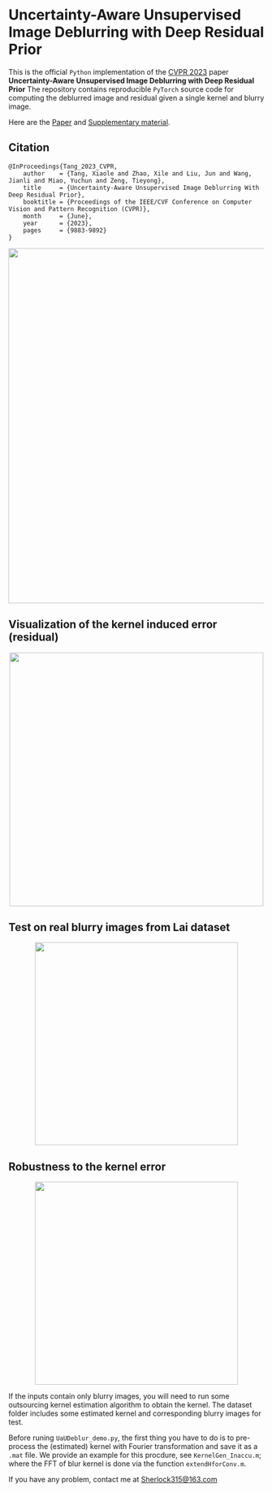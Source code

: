 # Uncertainty-Aware Unsupervised Image Deblurring with Deep Residual Prior
This is the official `Python` implementation of the [CVPR 2023](https://cvpr.thecvf.com/)  paper **Uncertainty-Aware Unsupervised Image Deblurring with Deep Residual Prior**
The repository contains reproducible `PyTorch` source code for computing the deblurred image and residual given a single kernel and blurry image.

Here are the [Paper](https://openaccess.thecvf.com/content/CVPR2023/papers/Tang_Uncertainty-Aware_Unsupervised_Image_Deblurring_With_Deep_Residual_Prior_CVPR_2023_paper.pdf) and [Supplementary material](https://openaccess.thecvf.com/content/CVPR2023/supplemental/Tang_Uncertainty-Aware_Unsupervised_Image_CVPR_2023_supplemental.pdf).
## Citation
```
@InProceedings{Tang_2023_CVPR,
    author    = {Tang, Xiaole and Zhao, Xile and Liu, Jun and Wang, Jianli and Miao, Yuchun and Zeng, Tieyong},
    title     = {Uncertainty-Aware Unsupervised Image Deblurring With Deep Residual Prior},
    booktitle = {Proceedings of the IEEE/CVF Conference on Computer Vision and Pattern Recognition (CVPR)},
    month     = {June},
    year      = {2023},
    pages     = {9883-9892}
}
```
<p align="center"><img src="pics/Model.png" width="700" /></p>

## Visualization of the kernel induced error (residual)
<p align="center"><img src="pics/res.png" width="500" /></p>

## Test on real blurry images from Lai dataset
<p align="center"><img src="pics/real.png" width="400" /></p>

## Robustness to the kernel error
<p align="center"><img src="pics/robustness.png" width="400" /></p>

If the inputs contain only blurry images, you will need to run some outsourcing kernel estimation algorithm to obtain the kernel. The dataset folder includes some estimated kernel and corresponding blurry images for test.

Before runing `UaUDeblur_demo.py`, the first thing you have to do is to pre-process the (estimated) kernel with Fourier transformation and save it as a `.mat` file. We provide an example for this procdure, see `KernelGen_Inaccu.m`; where the FFT of blur kernel is done via the function `extendHforConv.m`.

If you have any problem, contact me at Sherlock315@163.com

